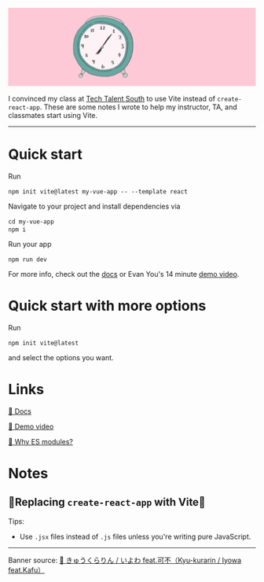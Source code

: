 ![clock-pink-background](2b1IexhKPz4_1-19.png)

I convinced my class at [Tech Talent South](https://www.techtalentsouth.com/) to use Vite instead of `create-react-app`. These are some notes I wrote to help my instructor, TA, and classmates start using Vite.

---

# Quick start

Run

```
npm init vite@latest my-vue-app -- --template react
```

Navigate to your project and install dependencies via

```
cd my-vue-app
npm i
```

Run your app

```
npm run dev
```

For more info, check out the [docs](https://vitejs.dev/guide/#trying-vite-online) or Evan You's 14 minute [demo video](https://www.youtube.com/watch?v=DkGV5F4XnfQ).

# Quick start with more options

Run

```
npm init vite@latest
```

and select the options you want.

# Links

[📝 Docs](https://vitejs.dev/guide/#trying-vite-online)

[🎥 Demo video](https://www.youtube.com/watch?v=DkGV5F4XnfQ)

[👥 Why ES modules?](https://hacks.mozilla.org/2018/03/es-modules-a-cartoon-deep-dive/)

# Notes

## 👀Replacing `create-react-app` with Vite👀

Tips:

- Use `.jsx` files instead of `.js` files unless you're writing pure JavaScript.

---

Banner source: [🎥 きゅうくらりん / いよわ feat.可不（Kyu-kurarin / Iyowa feat.Kafu）](https://www.youtube.com/watch?v=2b1IexhKPz4&t=79s)
